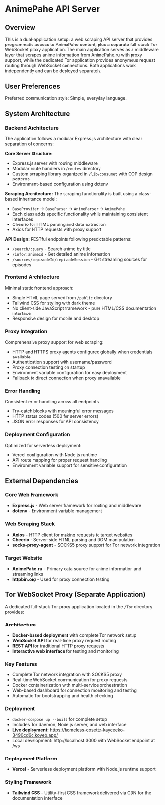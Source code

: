 # AnimePahe API Server

## Overview

This is a dual-application setup: a web scraping API server that provides programmatic access to AnimePahe content, plus a separate full-stack Tor WebSocket proxy application. The main application serves as a middleware layer that scrapes anime information from AnimePahe.ru with proxy support, while the dedicated Tor application provides anonymous request routing through WebSocket connections. Both applications work independently and can be deployed separately.

## User Preferences

Preferred communication style: Simple, everyday language.

## System Architecture

### Backend Architecture
The application follows a modular Express.js architecture with clear separation of concerns:

**Core Server Structure:**
- Express.js server with routing middleware
- Modular route handlers in `/routes` directory
- Custom scraping library organized in `/lib/consumet` with OOP design patterns
- Environment-based configuration using dotenv

**Scraping Architecture:**
The scraping functionality is built using a class-based inheritance model:
- `BaseProvider` → `BaseParser` → `AnimeParser` → `AnimePahe`
- Each class adds specific functionality while maintaining consistent interfaces
- Cheerio for HTML parsing and data extraction
- Axios for HTTP requests with proxy support

**API Design:**
RESTful endpoints following predictable patterns:
- `/search/:query` - Search anime by title
- `/info/:animeId` - Get detailed anime information
- `/sources/:episodeId/:episodeSession` - Get streaming sources for episodes

### Frontend Architecture
Minimal static frontend approach:
- Single HTML page served from `/public` directory
- Tailwind CSS for styling with dark theme
- No client-side JavaScript framework - pure HTML/CSS documentation interface
- Responsive design for mobile and desktop

### Proxy Integration
Comprehensive proxy support for web scraping:
- HTTP and HTTPS proxy agents configured globally when credentials available
- Authentication support with username/password
- Proxy connection testing on startup
- Environment variable configuration for easy deployment
- Fallback to direct connection when proxy unavailable

### Error Handling
Consistent error handling across all endpoints:
- Try-catch blocks with meaningful error messages
- HTTP status codes (500 for server errors)
- JSON error responses for API consistency

### Deployment Configuration
Optimized for serverless deployment:
- Vercel configuration with Node.js runtime
- API route mapping for proper request handling
- Environment variable support for sensitive configuration

## External Dependencies

### Core Web Framework
- **Express.js** - Web server framework for routing and middleware
- **dotenv** - Environment variable management

### Web Scraping Stack
- **Axios** - HTTP client for making requests to target websites
- **Cheerio** - Server-side HTML parsing and DOM manipulation
- **socks-proxy-agent** - SOCKS5 proxy support for Tor network integration

### Target Website
- **AnimePahe.ru** - Primary data source for anime information and streaming links
- **httpbin.org** - Used for proxy connection testing

## Tor WebSocket Proxy (Separate Application)

A dedicated full-stack Tor proxy application located in the `/Tor` directory provides:

### Architecture
- **Docker-based deployment** with complete Tor network setup
- **WebSocket API** for real-time proxy request routing
- **REST API** for traditional HTTP proxy requests
- **Interactive web interface** for testing and monitoring

### Key Features
- Complete Tor network integration with SOCKS5 proxy
- Real-time WebSocket communication for proxy requests
- Docker containerization with multi-service orchestration
- Web-based dashboard for connection monitoring and testing
- Automatic Tor bootstrapping and health checking

### Deployment
- `docker-compose up --build` for complete setup
- Includes Tor daemon, Node.js server, and web interface
- **Live deployment:** https://homeless-cosette-kayceeko-3490cd6d.koyeb.app/
- Local development: http://localhost:3000 with WebSocket endpoint at /ws

### Deployment Platform
- **Vercel** - Serverless deployment platform with Node.js runtime support

### Styling Framework
- **Tailwind CSS** - Utility-first CSS framework delivered via CDN for the documentation interface